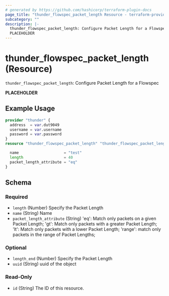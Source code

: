 ```yaml
---
# generated by https://github.com/hashicorp/terraform-plugin-docs
page_title: "thunder_flowspec_packet_length Resource - terraform-provider-thunder"
subcategory: ""
description: |-
  thunder_flowspec_packet_length: Configure Packet Length for a Flowspec
  PLACEHOLDER
---
```


# thunder_flowspec_packet_length (Resource)

`thunder_flowspec_packet_length`: Configure Packet Length for a Flowspec

__PLACEHOLDER__

## Example Usage

```terraform
provider "thunder" {
  address  = var.dut9049
  username = var.username
  password = var.password
}
resource "thunder_flowspec_packet_length" "thunder_flowspec_packet_length" {

  name                    = "test"
  length                  = 40
  packet_length_attribute = "eq"
}
```

<!-- schema generated by tfplugindocs -->
## Schema

### Required

- `length` (Number) Specify the Packet Length
- `name` (String) Name
- `packet_length_attribute` (String) 'eq': Match only packets on a given Packet Length; 'gt': Match only packets with a greater Packet Length; 'lt': Match only packets with a lower Packet Length; 'range': match only packets in the range of Packet Lengths;

### Optional

- `length_end` (Number) Specify the Packet Length
- `uuid` (String) uuid of the object

### Read-Only

- `id` (String) The ID of this resource.


